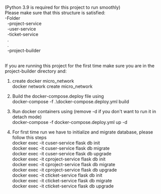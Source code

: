 (Python 3.9 is required for this project to run smoothly)<br />
Please make sure that this structure is satisfied:<br />
-Folder<br />
&nbsp;&nbsp;-project-service <br />
&nbsp;&nbsp;-user-service<br />
&nbsp;&nbsp;-ticket-service<br />
&nbsp;&nbsp;.<br />
&nbsp;&nbsp;.<br />
&nbsp;&nbsp;-project-builder<br />

<br />
If you are running this project for the first time make sure you are in the project-builder directory and:<br />

1. create docker micro_network<br />
docker network create micro_network<br />

2. Build the docker-compose.deploy file using<br />
docker-compose -f .\docker-compose.deploy.yml build<br />

3. Run docker containers using (remove -d if you don't want to run it in detach mode)<br />
docker-compose -f docker-compose.deploy.yml up -d<br />

4. For first time run we have to initialize and migrate database, please follow this steps<br />
docker exec -it cuser-service flask db init<br />
docker exec -it cuser-service flask db migrate<br />
docker exec -it cuser-service flask db upgrade<br />
docker exec -it cproject-service flask db init<br />
docker exec -it cproject-service flask db migrate<br />
docker exec -it cproject-service flask db upgrade<br />
docker exec -it cticket-service flask db init<br />
docker exec -it cticket-service flask db migrate<br />
docker exec -it cticket-service flask db upgrade<br />

